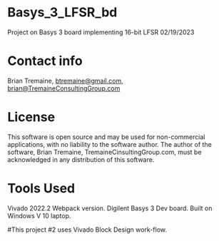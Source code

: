 # Basys_3_LFSR_bd
Project on Basys 3 board implementing 16-bit LFSR  02/19/2023

# Contact info
Brian Tremaine, btremaine@gmail.com, brian@TremaineConsultingGroup.com

# License
This software is open source and may be used for non-commercial applications,
with no liability to the software author.
The author of the software, Brian Tremaine, TremaineCinsultingGroup.com, must
be acknowledged in any distribution of this software.

# Tools Used
Vivado 2022.2 Webpack version.
Digilent Basys 3 Dev board.
Built on Windows V 10 laptop.

#This project #2 uses Vivado Block Design work-flow.

 
